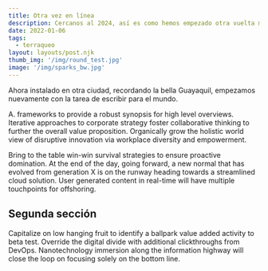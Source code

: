 ```yaml
---
title: Otra vez en línea
description: Cercanos al 2024, así es como hemos empezado otra vuelta más al astro rey navegando montados en la Tierra, llenos de sueños y esperanzas, sin bajar la guardia.
date: 2022-01-06
tags:
  - terraqueo
layout: layouts/post.njk
thumb_img: '/img/round_test.jpg'
image: '/img/sparks_bw.jpg'
---
```


Ahora instalado en otra ciudad, recordando la bella Guayaquil, empezamos nuevamente con la tarea de escribir para el mundo. 

A. frameworks to provide a robust synopsis for high level overviews. Iterative approaches to corporate strategy foster collaborative thinking to further the overall value proposition. Organically grow the holistic world view of disruptive innovation via workplace diversity and empowerment.

Bring to the table win-win survival strategies to ensure proactive domination. At the end of the day, going forward, a new normal that has evolved from generation X is on the runway heading towards a streamlined cloud solution. User generated content in real-time will have multiple touchpoints for offshoring.

## Segunda sección

Capitalize on low hanging fruit to identify a ballpark value added activity to beta test. Override the digital divide with additional clickthroughs from DevOps. Nanotechnology immersion along the information highway will close the loop on focusing solely on the bottom line.

